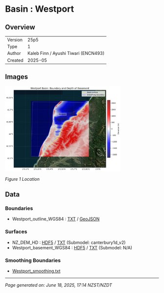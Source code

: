 # Basin : Westport

## Overview
|         |                     |
|---------|---------------------|
| Version | 25p5           |
| Type    | 1        |
| Author  | Kaleb Finn / Ayushi Tiwari (ENCN493)            |
| Created | 2025-05           |


## Images
<a href="../images/regional/Westport_basin_map.png"><img src="../images/regional/Westport_basin_map.png" width="75%"></a>

*Figure 1 Location*


## Data
### Boundaries
- Westport_outline_WGS84 : [TXT](../../velocity_modelling/data/regional/Westport/Westport_outline_WGS84.txt) / [GeoJSON](../../velocity_modelling/data/regional/Westport/Westport_outline_WGS84.geojson)

### Surfaces
- NZ_DEM_HD : [HDF5](../../velocity_modelling/data/global/surface/NZ_DEM_HD.h5) / [TXT](../../velocity_modelling/data/global/surface/NZ_DEM_HD.in) (Submodel: canterbury1d_v2)
- Westport_basement_WGS84 : [HDF5](../../velocity_modelling/data/regional/Westport/Westport_basement_WGS84.h5) / [TXT](../../velocity_modelling/data/regional/Westport/Westport_basement_WGS84.in) (Submodel: N/A)

### Smoothing Boundaries
- [Westport_smoothing.txt](../../velocity_modelling/data/regional/Westport/Westport_smoothing.txt)

---
*Page generated on: June 18, 2025, 17:14 NZST/NZDT*
